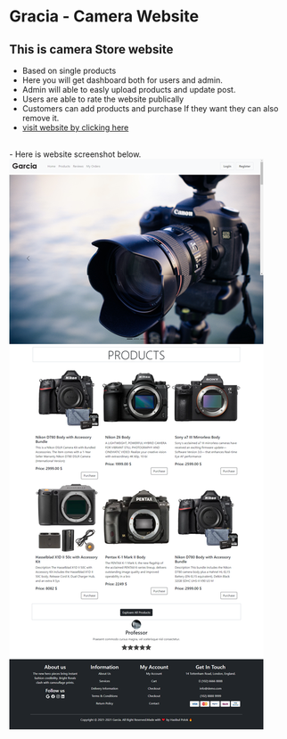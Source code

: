 # Gracia - Camera Website
## This is camera Store website 
- Based on single products
- Here you will get dashboard both for users and admin.
- Admin will able to easly upload products and update post.
- Users are able to rate the website publically
- Customers can add products and purchase If they want they can also remove it.
- <a href="https://nichewebsite-3e761.web.app" target="_blank">visit website by clicking here</a> 
<br/>
- Here is website screenshot below.
<img src='./src/img/screenshot.png'>